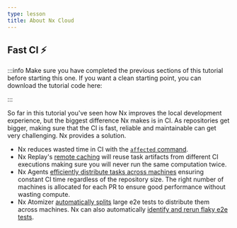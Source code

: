 ```yaml
---
type: lesson
title: About Nx Cloud
---
```


## Fast CI ⚡

:::info
Make sure you have completed the previous sections of this tutorial before starting this one. If you want a clean starting point, you can download the tutorial code here:

<div class="my-5"><DownloadButton client:load></DownloadButton></div>
:::

So far in this tutorial you've seen how Nx improves the local development experience, but the biggest difference Nx makes is in CI. As repositories get bigger, making sure that the CI is fast, reliable and maintainable can get very challenging. Nx provides a solution.

- Nx reduces wasted time in CI with the [`affected` command](/ci/features/affected).
- Nx Replay's [remote caching](/ci/features/remote-cache) will reuse task artifacts from different CI executions making sure you will never run the same computation twice.
- Nx Agents [efficiently distribute tasks across machines](/ci/features/distribute-task-execution) ensuring constant CI time regardless of the repository size. The right number of machines is allocated for each PR to ensure good performance without wasting compute.
- Nx Atomizer [automatically splits](/ci/features/split-e2e-tasks) large e2e tests to distribute them across machines. Nx can also automatically [identify and rerun flaky e2e tests](/ci/features/flaky-tasks).
